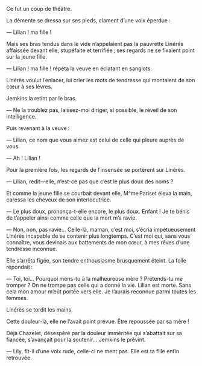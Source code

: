 Ce fut un coup de théâtre.

La démente se dressa sur ses pieds, clament d’une voix éperdue :

— Lilian ! ma fille !

Mais ses bras tendus dans le vide n’appelaient pas la pauvrette Linérés affaissée devant elle, stupéfaite et terrifiée ; ses regards ne se fixaient point sur la jeune fille.

— Lilian ! ma fille ! répéta la veuve en éclatant en sanglots.

Linérès voulut l’enlacer, lui crier les mots de tendresse qui montaient de
son cœur à ses lèvres.

Jemkins la retint par le bras.

— Ne la troublez pas, laissez-moi diriger, si possible, le réveil de son
intelligence.

Puis revenant à la veuve :

— Lilian, ce nom que vous aimez est celui de celle qui pleure auprès de vous.

— Ah ! Lilian !

Pour la première fois, les regards de l’insensée se portèrent sur Linérès.

— Lilian, redit—elle, n’est-ce pas que c’est le plus doux des noms ?

Et comme la jeune fille se courbait devant elle, M^me Pariset éleva la main,
caressa les cheveux de son interlocutrice.

— Le plus doux, prononça-t-elle encore, le plus doux. Enfant ! Je te bénis
de t’appeler ainsi comme celle que la mort m’a ravie.

— Non, non, pas ravie… Celle-là, maman, c’est moi, s’écria impétueusement Linérès incapable de se contenir plus longtemps. C’est moi qui, sans vous connaître, vous devinais aux battements de mon cœur, à mes rêves d’une tendresse inconnue.

Elle s’arrêta figée, son tendre enthousiasme brusquement éteint. La folle
répondait :

— Toi, toi… Pourquoi mens-tu à la malheureuse mère ? Prétends-tu me
tromper ? On ne trompe pas celle qui a donné la vie. Lilian est morte. Sans
cela mon amour m’eût portée vers elle. Je l’aurais reconnue parmi toutes les
femmes.

Linérès se tordit les mains.

Cette douleur-là, elle ne l’avait point prévue. Être repoussée par sa mère !

Déjà Chazelet, désespéré par la douleur imméritée qui s’abattait sur sa
fiancée, s’avançait pour la soutenir… Jemkins le prévint.

— Lily, fit-il d’une voix rude, celle-ci ne ment pas. Elle est ta fille enfin
retrouvée.
